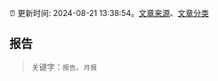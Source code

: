 :alarm_clock: 更新时间: 2024-08-21 13:38:54。[文章来源](/README.md)、[文章分类](/TAGS.md)

## 报告


> 关键字：`报告`、`月报`



